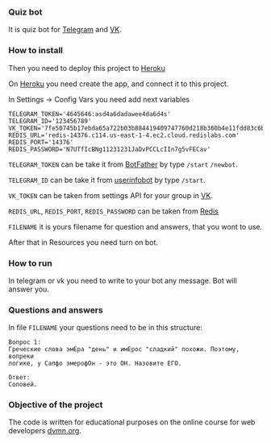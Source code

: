 ### Quiz bot

It is quiz bot for [Telegram](https://telegram.org/) and [VK](https://vk.com/).

 
### How to install

Then you need to deploy this project to [Heroku](https://heroku.com/)

On [Heroku](https://heroku.com/) you need create the app, and connect it to this project.

In Settings -> Config Vars you need add next variables

```text
TELEGRAM_TOKEN='4645646:asd4a6dadawee4da6d4s'
TELEGRAM_ID='123456789'
VK_TOKEN='7fe50745b17ebda65a722b03b884419409747760d218b360b4e11fdd83c6b32b3fca86f05a4f1d52029fe81'
REDIS_URL='redis-14376.c114.us-east-1-4.ec2.cloud.redislabs.com'
REDIS_PORT='14376'
REDIS_PASSWORD='N7UTfIcBNg11231231JaDvPCCLcIIn7g5vFECav'
```

`TELEGRAM_TOKEN` can be take it from [BotFather](https://telegram.me/BotFather) by type `/start`
`/newbot`.

`TELEGRAM_ID` can be take it from [userinfobot](https://telegram.me/userinfobot) by type `/start`.

`VK_TOKEN` can be taken from settings API for your group in [VK](https://vk.com/).

`REDIS_URL`, `REDIS_PORT`, `REDIS_PASSWORD` can be taken from [Redis](https://redislabs.com/)

`FILENAME` it is yours filename for question and answers, that you wont to use.

After that in Resources you need turn on bot.


### How to run

In telegram or vk you need to write to your bot any message.
Bot will answer you.

### Questions and answers

In file `FILENAME` your questions need to be in this structure:
```text
Вопрос 1:
Греческие слова эмЕра "день" и имЕрос "сладкий" похожи. Поэтому, вопреки
логике, у Сапфо эмерофОн - это ОН. Назовите ЕГО.

Ответ:
Соловей.
```


### Objective of the project

The code is written for educational purposes on the online course for web developers [dvmn.org](https://dvmn.org/).